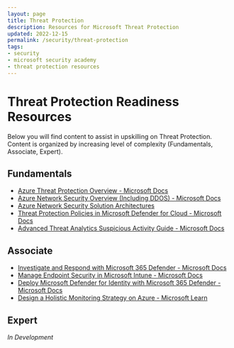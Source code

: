 ```yaml
---
layout: page
title: Threat Protection
description: Resources for Microsoft Threat Protection
updated: 2022-12-15
permalink: /security/threat-protection
tags:
- security
- microsoft security academy
- threat protection resources
---
```


# Threat Protection Readiness Resources
Below you will find content to assist in upskilling on Threat Protection. Content is organized by increasing level of complexity (Fundamentals, Associate, Expert).

## Fundamentals
* [Azure Threat Protection Overview - Microsoft Docs](https://learn.microsoft.com/en-us/azure/security/fundamentals/threat-detection)
* [Azure Network Security Overview (Including DDOS) - Microsoft Docs](https://learn.microsoft.com/en-us/azure/security/fundamentals/network-overview)
* [ Azure Network Security Solution Architectures](https://azure.microsoft.com/en-us/solutions/network-security/#solution-architectures)
* [Threat Protection Policies in Microsoft Defender for Cloud - Microsoft Docs](https://learn.microsoft.com/en-us/defender-cloud-apps/policies-threat-protection)
* [Advanced Threat Analytics Suspicious Activity Guide - Microsoft Docs](https://docs.microsoft.com/en-us/advanced-threat-analytics/suspicious-activity-guide)

## Associate
* [Investigate and Respond with Microsoft 365 Defender - Microsoft Docs](https://learn.microsoft.com/en-us/microsoft-365/security/defender/incident-response-overview?view=o365-worldwide)
* [Manage Endpoint Security in Microsoft Intune - Microsoft Docs](https://learn.microsoft.com/en-us/mem/intune/protect/endpoint-security?view=o365-worldwide)
* [Deploy Microsoft Defender for Identity with Microsoft 365 Defender - Microsoft Docs](https://docs.microsoft.com/en-us/azure-advanced-threat-protection/atp-mcas-integration)
* [Design a Holistic Monitoring Strategy on Azure - Microsoft Learn](https://docs.microsoft.com/en-us/learn/modules/design-monitoring-strategy-on-azure/)

## Expert
*In Development*